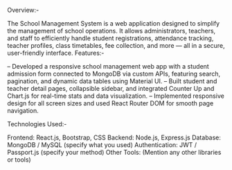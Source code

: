 Overview:-

The School Management System is a web application designed to simplify the management of school operations. It allows administrators, teachers, and staff to efficiently handle student registrations, attendance tracking, teacher profiles, class timetables, fee collection, and more — all in a secure, user-friendly interface.
Features:-

–	Developed a responsive school management web app with a student admission form connected to MongoDB via custom APIs, featuring search, pagination, and dynamic data tables using Material UI.
–	Built student and teacher detail pages, collapsible sidebar, and integrated Counter Up and Chart.js for real-time stats and data visualization.
–	Implemented responsive design for all screen sizes and used React Router DOM for smooth page navigation.

Technologies Used:-

Frontend: React.js, Bootstrap, CSS
Backend: Node.js, Express.js
Database: MongoDB / MySQL (specify what you used)
Authentication: JWT / Passport.js (specify your method)
Other Tools: (Mention any other libraries or tools)

